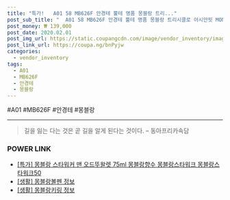 ```yaml
--- 
title: "특가!   A01 58 MB626F 안경테 뿔테 명품 몽블랑 트리..." 
post_sub_title: "  A01 58 MB626F 안경테 뿔테 명품 몽블랑 트리시클로 아시안핏 MONTBLANC" 
post_money: ₩ 139,000 
post_date: 2020.02.01 
post_img_url: https://static.coupangcdn.com/image/vendor_inventory/images/2019/01/29/13/9/b47709c5-14c8-4cb5-9e9b-9d038abf0b0e.jpg 
post_link_url: https://coupa.ng/bnPyjw 
categories: 
  - vendor_inventory 
tags: 
  - A01 
  - MB626F 
  - 안경테 
  - 몽블랑 
--- 
```

  #A01 #MB626F #안경테 #몽블랑 
<hr> 

> 길을 잃는 다는 것은 곧 길을 알게 된다는 것이다. – 동아프리카속담 


### POWER LINK

* <a href="https://blog.naver.com/sakai111/221786925987" target="_blank">[특가] 몽블랑 스타워커 맨 오드뚜왈렛 75ml 몽블랑향수 몽블랑스타워크 몽블랑스타워크50</a>
* <a href="https://blog.naver.com/fasyy4321/221765270749" target="_blank"> [생활] 몽블랑볼펜 정보 </a>
* <a href="https://blog.naver.com/sakai111/221758909046" target="_blank"> [생활] 몽블랑키링 정보 </a>
